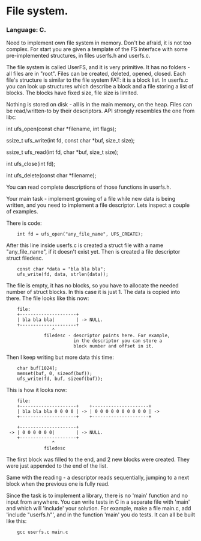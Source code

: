 # File system.
### Language: C.

Need to implement own file system in memory. Don't be afraid, it
is not too complex. For start you are given a template of the FS
interface with some pre-implemented structures, in files userfs.h
and userfs.c.

The file system is called UserFS, and it is very primitive. It has
no folders - all files are in "root". Files can be created,
deleted, opened, closed. Each file's structure is similar to the
file system FAT: it is a block list. In userfs.c you can look up
structures which describe a block and a file storing a list of
blocks. The blocks have fixed size, file size is limited.

Nothing is stored on disk - all is in the main memory, on the
heap. Files can be read/written-to by their descriptors. API
strongly resembles the one from libc:

int
ufs_open(const char *filename, int flags);

ssize_t
ufs_write(int fd, const char *buf, size_t size);

ssize_t
ufs_read(int fd, char *buf, size_t size);

int
ufs_close(int fd);

int
ufs_delete(const char *filename);

You can read complete descriptions of those functions in userfs.h.

Your main task - implement growing of a file while new data is
being written, and you need to implement a file descriptor. Lets
inspect a couple of examples.

There is code:

        int fd = ufs_open("any_file_name", UFS_CREATE);

After this line inside userfs.c is created a struct file with a
name "any_file_name", if it doesn't exist yet. Then is created a
file descriptor struct filedesc.

        const char *data = "bla bla bla";
        ufs_write(fd, data, strlen(data));

The file is empty, it has no blocks, so you have to allocate the
needed number of struct blocks. In this case it is just 1. The
data is copied into there. The file looks like this now:

        file:
        +---------------------+
        | bla bla bla|        | -> NULL.
        +---------------------+
                     ^
                  filedesc - descriptor points here. For example,
                             in the descriptor you can store a
                             block number and offset in it.

Then I keep writing but more data this time:

        char buf[1024];
        memset(buf, 0, sizeof(buf));
        ufs_write(fd, buf, sizeof(buf));

This is how it looks now:

        file:
        +---------------------+    +---------------------+
        | bla bla bla 0 0 0 0 | -> | 0 0 0 0 0 0 0 0 0 0 | ->
        +---------------------+    +---------------------+

        +---------------------+
     -> | 0 0 0 0 0 0|        | -> NULL.
        +---------------------+
                     ^
                  filedesc

The first block was filled to the end, and 2 new blocks were
created. They were just appended to the end of the list.

Same with the reading - a descriptor reads sequentially, jumping
to a next block when the previous one is fully read.

Since the task is to implement a library, there is no 'main'
function and no input from anywhere. You can write tests in C in a
separate file with 'main' and which will 'include' your solution.
For example, make a file main.c, add 'include "userfs.h"', and in
the function 'main' you do tests. It can all be built like this:

        gcc userfs.c main.c